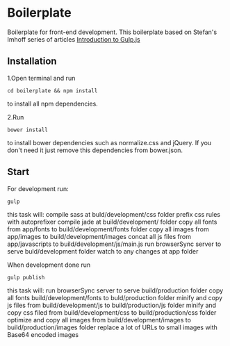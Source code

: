 # Boilerplate
Boilerplate for front-end development.
This boilerplate based on Stefan's Imhoff series of articles [Introduction to Gulp.js](http://stefanimhoff.de/2014/gulp-tutorial-1-intro-setup/)

## Installation
1.Open terminal and run

    cd boilerplate && npm install

to install all npm dependencies.

2.Run

    bower install

to install bower dependencies such as normalize.css and jQuery. If you don't need it just remove this dependencies from bower.json.

## Start

For development run:

    gulp

this task will:
  compile sass at buld/development/css folder
  prefix css rules with autoprefixer
  compile jade at build/development/ folder
  copy all fonts from app/fonts to build/development/fonts folder
  copy all images from app/images to build/development/images
  concat all js files from app/javascripts to build/development/js/main.js
  run browserSync server to serve buld/development folder
  watch to any changes at app folder

When development done run

    gulp publish

this task will:
  run browserSync server to serve build/production folder
  copy all fonts build/development/fonts to buld/production folder
  minify and copy js files from build/development/js to build/production/js folder
  minify and copy css filed from build/development/css to build/production/css folder
  optimize and copy all images from build/development/images to build/production/images folder
  replace a lot of URLs to small images with Base64 encoded images
